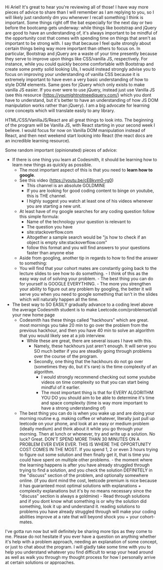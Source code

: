 Hi Ariel! It's great to hear you're reviewing all of those! I have way more pieces of advice to share than I will remember as I am replying to you, so I will likely just randomly dm you whenever I recall something I think is important. Some things right off the bat especially for the next day or two before the bootcamp gets underway: while things like bootstrap and jQuery are good to have an understanding of, it's always important to be mindful of the opportunity cost that comes with spending time on things that aren't as important to be strong with. I say that because I feel quite strongly about certain things being way more important than others to focus on. In particular, Bootstrap and jQuery are a waste of your time presently because they serve to improve upon things like CSS/vanilla JS, respectively. For instance, while you could quickly become comfortable with Bootstrap and create some pretty solid looking UIs, I would instead strongly advise you to focus on improving your understanding of vanilla CSS because it is extremely important to have even a very basic understanding of how to style DOM elements. Same goes for jQuery which only exists to make vanilla JS easier. If you ever were to use jQuery, instead just use Vanilla JS (see this resource (https://youmightnotneedjquery.com/) which you dont have to understand, but it's better to have an understanding of how JS DOM manipulation works rather than jQuery). I am a big advocate for learning core concepts which will translate easily to any library.

HTML/CSS/VanillaJS/React are all great things to look into. The beginning of the program will be Vanilla JS, with React starting in your second week I believe. I would focus for now on Vanilla DOM manipulation instead of React, and then next weekend start looking into React (the react docs are an incredible learning resource).

Some random important (opinionated) pieces of advice:
- If there is one thing you learn at Codesmith, it should be learning how to learn new things as quickly as possible.
	- The most important aspect of this is that you need to **learn how to google**.
  	- See this video (https://youtu.be/cEBkvm0-rg0)
    	- This channel is an absolute GOLDMINE
      	- If you are looking for good coding content to binge on youtube, this is THE channel.
      	- I highly suggest you watch at least one of his videos whenever you are starting a new unit.
  	- At least have of my google searches for any coding question follow this simple formula:
    	- Name of the technology your question is relevant to
    	- The question you have
    	- site:stackoverflow.com
    	- Altogether a sample search would be "js how to check if an object is empty site:stackoverflow.com"
      	- follow this format and you will find answers to your questions faster than anyone else
	- Aside from googling, another tip in regards to how to find the answer to something:
  	- You will find that your cohort mates are constantly going back to the lecture slides to see how to do something.
			- I think of this as the easy way out of solving your problem.
			- The best thing you can do for yourself is GOOGLE EVERYTHING.
  			- The more you strengthen your ability to figure out any problem by googling, the better it will serve you when you need to google something that isn't in the slides which will naturally happen all the time.
- The best way to SO EASILY gradually advance to a coding level above the average Codesmith student is to make Leetcode.com/problemset/all your new home page
  - Codesmith has these things called "hackhours" which are great. most mornings you take 20 min to go over the problem from the previous hackhour, and then you have 40 min to solve an algorithm that you would likely see at a job interview.
    - While these are great, there are several issues I have with this.
      - Namely, these hackhours just aren't enough. It will serve you SO much better if you are steadily going through problems over the course of the program.
      - Secondly, one thing that the hackhours do not go over (sometimes they do, but it's rare) is the time complexity of an algorithm.
        - I would strongly recommend checking out some youtube videos on time complexity so that you can start being mindful of it earlier.
        - The most important thing is that for EVERY ALGORITHM YOU DO you should aim to be able to determine it's time and space complexity (time is way more important to have a strong understanding of)
  - The best thing you can do is when you wake up and are doing your morning routine e.g. making coffee or whatever, literally just pull up leetcode on your phone, and look at an easy or medium problem (ideally medium) and think about it while you go through your morning. Then at lunch or whenever, try and write up a solution. No luck? Great. DON'T SPEND MORE THAN 30 MINUTES ON A PROBLEM EVER EVER EVER. THIS IS WHERE THE OPPORTUNITY COST COMES IN THE MOST. If you spend 1, 2 or even 3 hours trying to figure out some solution and then finally get it, that is time you could have spent on multiple other problems.
		- the moment where the learning happens is after you have already struggled through trying to find a solution, and you check the solution DEFINITELY in the "discuss" section of the problem, and optionally somewhere online. (if you dont mind the cost, leetcode premium is nice because it has guaranteed most optimal solutions with explanations + complexity explanations but it's by no means necessary since the "discuss" section is always a goldmine)
  		- Read through solutions and if you dont know what something is or why the solution did something, look it up and understand it. reading solutions to problems you have already struggled through will make your coding abilities improve at a rate that will beyond shock you + your cohort-mates.


I've gotta run now but will definitely be sharing more tips as they come to me. Please do not hesitate if you ever have a question on anything whether it's help with a problem approach, needing an explanation of some concept, or just to chat about the program. I will gladly take some time with you to help you understand whatever you find difficult to wrap your head around as well as walk you through my thought process for how I personally arrive at certain solutions or approaches.
